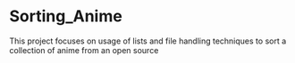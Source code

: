 # Sorting_Anime
This project focuses on usage of lists and file handling techniques to sort a collection of anime from an open source
